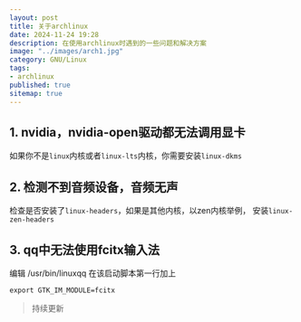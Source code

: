 ```yaml
---
layout: post
title: 关于archlinux
date: 2024-11-24 19:28
description: 在使用archlinux时遇到的一些问题和解决方案
image: "../images/arch1.jpg"
category: GNU/Linux
tags:
- archlinux
published: true
sitemap: true
---
```



## 1. nvidia，nvidia-open驱动都无法调用显卡

如果你不是`linux`内核或者`linux-lts`内核，你需要安装`linux-dkms`

## 2. 检测不到音频设备，音频无声

检查是否安装了`linux-headers`，如果是其他内核，以zen内核举例，
安装`linux-zen-headers`

## 3. qq中无法使用fcitx输入法

编辑 /usr/bin/linuxqq 在该启动脚本第一行加上

`export GTK_IM_MODULE=fcitx`

> 持续更新
